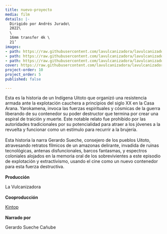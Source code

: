 ```yaml
---
title: nuevo-proyecto
media: film
details: |-
  Dirigido por Andrés Jurado\
  2022\
  \
  16mm transfer 4k \
  21’
images:
- path: https://raw.githubusercontent.com/lavulcanizadora/lavulcanizadora/main/uploads/yarokamena/yarokamena-1.jpg
- path: https://raw.githubusercontent.com/lavulcanizadora/lavulcanizadora/main/uploads/yarokamena/yarokamena-2.jpg
- path: https://raw.githubusercontent.com/lavulcanizadora/lavulcanizadora/main/uploads/yarokamena/yarokamena-3.jpg
cover: https://raw.githubusercontent.com/lavulcanizadora/lavulcanizadora/main/uploads/project-covers/yarokamena-cover.jpg
project-order: 10
project_order: 5
published: false

---
```

Esta es la historia de un Indígena Uitoto que organizó una resistencia armada ante la explotación cauchera a principios del siglo XX en la Casa Arana. Yarokamena, invoca las fuerzas espirituales y cósmicas de la guerra liberando de su contenedor su poder destructor que termina por crear una espiral de traición y muerte. Este notable relato fue prohibido por las autoridades tradicionales por su potencialidad para atraer a los jóvenes a la revuelta y funcionar como un estímulo para recurrir a la brujería.
<br>
<br>
Esta historia la narra Gerardo Sueche, consejero de los pueblos Uitoto, atravesando retratos fílmicos de un amazonas delirante, invadida de ruinas tecnológicas, antenas disfuncionales, barcos fantasmas, y espectros coloniales alojados en la memoria oral de los sobrevivientes a este episodio de explotación y extractivismo, usando el cine como un nuevo contenedor para esta fuerza destructiva.
<br>
<br>
**Producción**

La Vulcanizadora
<br>
<br>
**Cooproducción**

[Kintop](https://www.kintop.pt "Kintop")
<br>
<br>
**Narrado por**

Gerardo Sueche Cañube